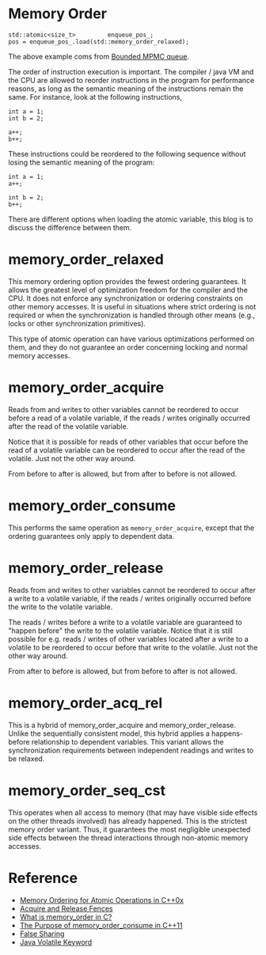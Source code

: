 Memory Order
====

```
std::atomic<size_t>         enqueue_pos_;
pos = enqueue_pos_.load(std::memory_order_relaxed);
```
The above example coms from [Bounded MPMC queue](https://www.1024cores.net/home/lock-free-algorithms/queues/bounded-mpmc-queue).

The order of instruction execution is important. The compiler / java VM and the CPU are allowed to reorder instructions in the program for performance reasons, as long as the semantic meaning of the instructions remain the same. For instance, look at the following instructions,

```
int a = 1;
int b = 2;

a++;
b++;
```

These instructions could be reordered to the following sequence without losing the semantic meaning of the program:

```
int a = 1;
a++;

int b = 2;
b++;
```


There are different options when loading the atomic variable, this blog is to discuss the difference between them.

# memory_order_relaxed

This memory ordering option provides the fewest ordering guarantees. It allows the greatest level of optimization freedom for the compiler and the CPU. It does not enforce any synchronization or ordering constraints on other memory accesses. It is useful in situations where strict ordering is not required or when the synchronization is handled through other means (e.g., locks or other synchronization primitives).

This type of atomic operation can have various optimizations performed on them, and they do not guarantee an order concerning locking and normal memory accesses.

# memory_order_acquire

Reads from and writes to other variables cannot be reordered to occur before a read of a volatile variable, if the reads / writes originally occurred after the read of the volatile variable. 

Notice that it is possible for reads of other variables that occur before the read of a volatile variable can be reordered to occur after the read of the volatile. Just not the other way around. 

From before to after is allowed, but from after to before is not allowed.

# memory_order_consume

This performs the same operation as `memory_order_acquire`, except that the ordering guarantees only apply to dependent data.

# memory_order_release

Reads from and writes to other variables cannot be reordered to occur after a write to a volatile variable, if the reads / writes originally occurred before the write to the volatile variable.

The reads / writes before a write to a volatile variable are guaranteed to "happen before" the write to the volatile variable. Notice that it is still possible for e.g. reads / writes of other variables located after a write to a volatile to be reordered to occur before that write to the volatile. Just not the other way around. 

From after to before is allowed, but from before to after is not allowed.

# memory_order_acq_rel

This is a hybrid of memory_order_acquire and memory_order_release. Unlike the sequentially consistent model, this hybrid applies a happens-before relationship to dependent variables. This variant allows the synchronization requirements between independent readings and writes to be relaxed.

# memory_order_seq_cst

This operates when all access to memory (that may have visible side effects on the other threads involved) has already happened. This is the strictest memory order variant. Thus, it guarantees the most negligible unexpected side effects between the thread interactions through non-atomic memory accesses.



# Reference
- [Memory Ordering for Atomic Operations in C++0x](https://www.developerfusion.com/article/138018/memory-ordering-for-atomic-operations-in-c0x/)
- [Acquire and Release Fences](https://preshing.com/20130922/acquire-and-release-fences/)
- [What is memory_order in C?](https://www.educative.io/answers/what-is-memoryorder-in-c)
- [The Purpose of memory_order_consume in C++11](https://preshing.com/20140709/the-purpose-of-memory_order_consume-in-cpp11/)
- [False Sharing](https://dzone.com/articles/false-sharing)
- [Java Volatile Keyword](https://jenkov.com/tutorials/java-concurrency/volatile.html)